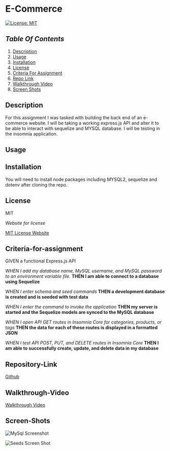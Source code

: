 # E-Commerce

[![License: MIT](https://img.shields.io/badge/License-MIT-yellow.svg)](https://opensource.org/licenses/MIT)

## _Table Of Contents_

1. [Description](#description)
2. [Usage](#usage)
3. [Installation](#installation)
4. [License](#license)
5. [Criteria For Assignment](#criteria-for-assignment)
6. [Repo Link](#repository-link)
7. [Walkthrough Video](#walkthrough-video)
8. [Screen Shots](#screen-shots)

## Description

For this assignment I was tasked with building the back end of an e-commerce website. I will be taking a working express.js API and alter it to be able to interact with sequelize and MYSQL database. I will be testing in the insomnia application.

## Usage

## Installation

You will need to install node packages including MYSQL2, sequelize and dotenv after cloning the repo.

## License

MIT

_Website for license_

[MIT License Website](https://mit-license.org/)

## Criteria-for-assignment

GIVEN a functional Express.js API

*WHEN I add my database name, MySQL username, and MySQL password to an environment variable file.*
**THEN I am able to connect to a database using Sequelize**

*WHEN I enter schema and seed commands*
**THEN a development database is created and is seeded with test data**

*WHEN I enter the command to invoke the application*
**THEN my server is started and the Sequelize models are synced to the MySQL database**

*WHEN I open API GET routes in Insomnia Core for categories, products, or tags*
**THEN the data for each of these routes is displayed in a formatted JSON**

*WHEN I test API POST, PUT, and DELETE routes in Insomnia Core*
**THEN I am able to successfully create, update, and delete data in my database**

## Repository-Link

[Github](https://github.com/PintoDrop/ecom)

## Walkthrough-Video

[Walkthrough Video]()

## Screen-Shots

![MySql Screenshot]()

![Seeds Screen Shot]()



<!-- 
get by single item and other routes 
gets associated by id?
search for one piece of data for product, tag and category

models/index.js double check relations
create new product code?
updating and posting ?
models - index.js (belongsTo code)
-->